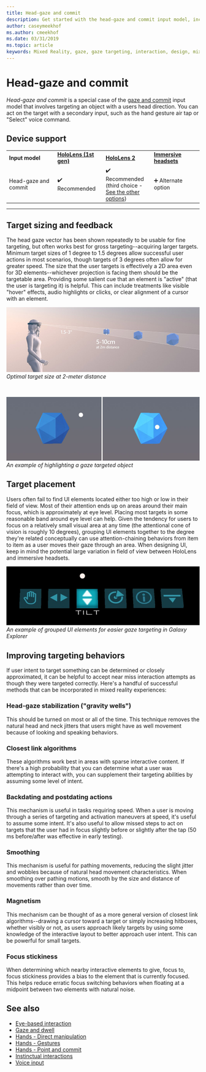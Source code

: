 ```yaml
---
title: Head-gaze and commit
description: Get started with the head-gaze and commit input model, including target sizing, placement, and stabilization.
author: caseymeekhof
ms.author: cmeekhof
ms.date: 03/31/2019
ms.topic: article
keywords: Mixed Reality, gaze, gaze targeting, interaction, design, mixed reality headset, windows mixed reality headset, virtual reality headset, HoloLens, MRTK, Mixed Reality Toolkit, target, focus, smoothing
---
```


# Head-gaze and commit

_Head-gaze and commit_ is a special case of the [gaze and commit](gaze-and-commit.md) input model that involves targeting an object with a users head direction. You can act on the target with a secondary input, such as the hand gesture air tap or "Select" voice command. 

## Device support

<table>
    <colgroup>
    <col width="25%" />
    <col width="25%" />
    <col width="25%" />
    <col width="25%" />
    </colgroup>
    <tr>
        <td><strong>Input model</strong></td>
        <td><a href="../hololens-hardware-details.md"><strong>HoloLens (1st gen)</strong></a></td>
        <td><a href="https://docs.microsoft.com/hololens/hololens2-hardware"><strong>HoloLens 2</strong></td>
        <td><a href="../discover/immersive-headset-hardware-details.md"><strong>Immersive headsets</strong></a></td>
    </tr>
     <tr>
        <td>Head-gaze and commit</td>
        <td>✔️ Recommended</td>
        <td>✔️ Recommended (third choice - <a href="interaction-fundamentals.md">See the other options</a>)</td>
        <td>➕ Alternate option</td>
    </tr>
</table>

---

## Target sizing and feedback

The head gaze vector has been shown repeatedly to be usable for fine targeting, but often works best for gross targeting--acquiring larger targets. 
Minimum target sizes of 1 degree to 1.5 degrees allow successful user actions in most scenarios, though targets of 3 degrees often allow for greater speed. 
The size that the user targets is effectively a 2D area even for 3D elements--whichever projection is facing them should be the targetable area. 
Providing some salient cue that an element is "active" (that the user is targeting it) is helpful. 
This can include treatments like visible "hover" effects, audio highlights or clicks, or clear alignment of a cursor with an element.

![Optimal target size at 2 meter distance](images/gazetargeting-size-1000px.jpg)<br>
*Optimal target size at 2-meter distance*

<br>

![An example of highlighting a gaze targeted object](images/gazetargeting-highlighting-940px.jpg)<br>
*An example of highlighting a gaze targeted object*

## Target placement

Users often fail to find UI elements located either too high or low in their field of view. Most of their attention ends up on areas around their main focus, which is approximately at eye level. Placing most targets in some reasonable band around eye level can help. Given the tendency for users to focus on a relatively small visual area at any time (the attentional cone of vision is roughly 10 degrees), grouping UI elements together to the degree they're related conceptually can use attention-chaining behaviors from item to item as a user moves their gaze through an area. When designing UI, keep in mind the potential large variation in field of view between HoloLens and immersive headsets.

![An example of grouped UI elements for easier gaze targeting in Galaxy Explorer](images/gazetargeting-grouping-1000px.jpg)<br>
*An example of grouped UI elements for easier gaze targeting in Galaxy Explorer*

## Improving targeting behaviors

If user intent to target something can be determined or closely approximated, it can be helpful to accept near miss interaction attempts as though they were targeted correctly. Here's a handful of successful methods that can be incorporated in mixed reality experiences:

### Head-gaze stabilization ("gravity wells")

This should be turned on most or all of the time. This technique removes the natural head and neck jitters that users might have as well movement because of looking and speaking behaviors.

### Closest link algorithms

These algorithms work best in areas with sparse interactive content. If there's a high probability that you can determine what a user was attempting to interact with, you can supplement their targeting abilities by assuming some level of intent.

### Backdating and postdating actions

This mechanism is useful in tasks requiring speed. When a user is moving through a series of targeting and activation maneuvers at speed, it's useful to assume some intent. It's also useful to allow missed steps to act on targets that the user had in focus slightly before or slightly after the tap (50 ms before/after was effective in early testing).

### Smoothing

This mechanism is useful for pathing movements, reducing the slight jitter and wobbles because of natural head movement characteristics. When smoothing over pathing motions, smooth by the size and distance of movements rather than over time.

### Magnetism

This mechanism can be thought of as a more general version of closest link algorithms--drawing a cursor toward a target or simply increasing hitboxes, whether visibly or not, as users approach likely targets by using some knowledge of the interactive layout to better approach user intent. This can be powerful for small targets.

### Focus stickiness

When determining which nearby interactive elements to give,  focus to, focus stickiness provides a bias to the element that is currently focused. This helps reduce erratic focus switching behaviors when floating at a midpoint between two elements with natural noise.

## See also

* [Eye-based interaction](eye-gaze-interaction.md)
* [Gaze and dwell](gaze-and-dwell.md)
* [Hands - Direct manipulation](direct-manipulation.md)
* [Hands - Gestures](gaze-and-commit.md#composite-gestures)
* [Hands - Point and commit](point-and-commit.md)
* [Instinctual interactions](interaction-fundamentals.md)
* [Voice input](voice-input.md)



